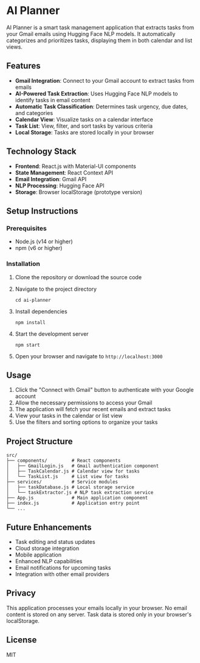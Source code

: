 # AI Planner

AI Planner is a smart task management application that extracts tasks from your Gmail emails using Hugging Face NLP models. It automatically categorizes and prioritizes tasks, displaying them in both calendar and list views.

## Features

- **Gmail Integration**: Connect to your Gmail account to extract tasks from emails
- **AI-Powered Task Extraction**: Uses Hugging Face NLP models to identify tasks in email content
- **Automatic Task Classification**: Determines task urgency, due dates, and categories
- **Calendar View**: Visualize tasks on a calendar interface
- **Task List**: View, filter, and sort tasks by various criteria
- **Local Storage**: Tasks are stored locally in your browser

## Technology Stack

- **Frontend**: React.js with Material-UI components
- **State Management**: React Context API
- **Email Integration**: Gmail API
- **NLP Processing**: Hugging Face API
- **Storage**: Browser localStorage (prototype version)

## Setup Instructions

### Prerequisites

- Node.js (v14 or higher)
- npm (v6 or higher)

### Installation

1. Clone the repository or download the source code

2. Navigate to the project directory
   ```
   cd ai-planner
   ```

3. Install dependencies
   ```
   npm install
   ```

4. Start the development server
   ```
   npm start
   ```

5. Open your browser and navigate to `http://localhost:3000`

## Usage

1. Click the "Connect with Gmail" button to authenticate with your Google account
2. Allow the necessary permissions to access your Gmail
3. The application will fetch your recent emails and extract tasks
4. View your tasks in the calendar or list view
5. Use the filters and sorting options to organize your tasks

## Project Structure

```
src/
├── components/         # React components
│   ├── GmailLogin.js   # Gmail authentication component
│   ├── TaskCalendar.js # Calendar view for tasks
│   └── TaskList.js     # List view for tasks
├── services/           # Service modules
│   ├── taskDatabase.js # Local storage service
│   └── taskExtractor.js # NLP task extraction service
├── App.js              # Main application component
├── index.js            # Application entry point
└── ...
```

## Future Enhancements

- Task editing and status updates
- Cloud storage integration
- Mobile application
- Enhanced NLP capabilities
- Email notifications for upcoming tasks
- Integration with other email providers

## Privacy

This application processes your emails locally in your browser. No email content is stored on any server. Task data is stored only in your browser's localStorage.

## License

MIT